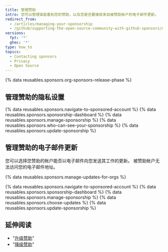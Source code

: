 ```yaml
---
title: 管理赞助
intro: 您可以管理谁能看到您的赞助，以及您是否要接收来自被赞助帐户的电子邮件更新。
redirect_from:
  - /articles/managing-your-sponsorship
  - /github/supporting-the-open-source-community-with-github-sponsors/managing-your-sponsorship
versions:
  fpt: '*'
  ghec: '*'
type: how_to
topics:
  - Contacting sponsors
  - Privacy
  - Open Source
---
```


{% data reusables.sponsors.org-sponsors-release-phase %}

## 管理赞助的隐私设置

{% data reusables.sponsors.navigate-to-sponsored-account %}
{% data reusables.sponsors.sponsorship-dashboard %}
{% data reusables.sponsors.manage-sponsorship %}
{% data reusables.sponsors.who-can-see-your-sponsorship %}
{% data reusables.sponsors.update-sponsorship %}

## 管理赞助的电子邮件更新

您可以选择您赞助的帐户能否以电子邮件向您发送其工作的更新。 被赞助帐户无法访问您的电子邮件地址。

{% data reusables.sponsors.manage-updates-for-orgs %}

{% data reusables.sponsors.navigate-to-sponsored-account %}
{% data reusables.sponsors.sponsorship-dashboard %}
{% data reusables.sponsors.manage-sponsorship %}
{% data reusables.sponsors.choose-updates %}
{% data reusables.sponsors.update-sponsorship %}

## 延伸阅读

- "[升级赞助](/articles/upgrading-a-sponsorship)"
- "[降级赞助](/articles/downgrading-a-sponsorship)"
